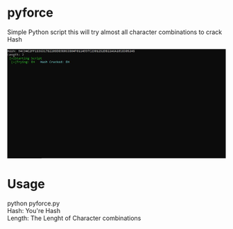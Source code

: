 # pyforce
Simple Python script   this will try almost all character combinations to crack Hash 


<img src="https://github.com/EH30/pyforce/blob/master/pyforce_example.JPG" >


# Usage

python pyforce.py   
Hash: You're Hash   
Length: The Lenght of Character combinations   

